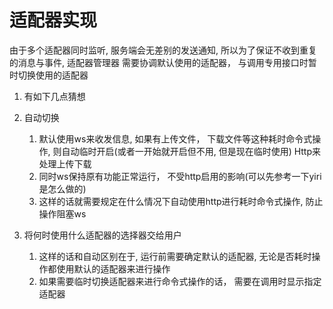 ﻿# 适配器实现

由于多个适配器同时监听, 服务端会无差别的发送通知, 所以为了保证不收到重复的消息与事件,
适配器管理器 需要协调默认使用的适配器， 与调用专用接口时暂时切换使用的适配器

1. 有如下几点猜想
2. 自动切换
    1. 默认使用ws来收发信息, 如果有上传文件， 下载文件等这种耗时命令式操作, 则自动临时开启(或者一开始就开启但不用,
       但是现在临时使用) Http来处理上传下载
    2. 同时ws保持原有功能正常运行， 不受http启用的影响(可以先参考一下yiri是怎么做的)
    3. 这样的话就需要规定在什么情况下自动使用http进行耗时命令式操作, 防止操作阻塞ws

3. 将何时使用什么适配器的选择器交给用户
    1. 这样的话和自动区别在于, 运行前需要确定默认的适配器, 无论是否耗时操作都使用默认的适配器来进行操作
    2. 如果需要临时切换适配器来进行命令式操作的话， 需要在调用时显示指定适配器